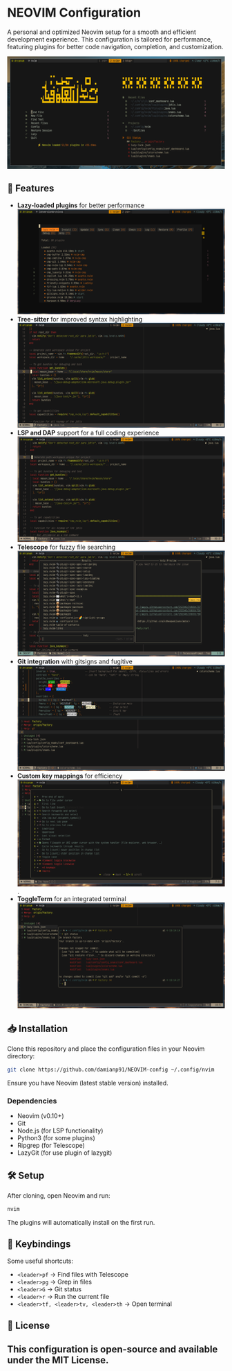 # NEOVIM Configuration

A personal and optimized Neovim setup for a smooth and efficient development experience. This configuration is tailored for performance, featuring plugins for better code navigation, completion, and customization.

![NEOVIM-config](photos/nvim.png)

## 🚀 Features
- **Lazy-loaded plugins** for better performance
  ![NEOVIM-config](photos/lazy.png)
- **Tree-sitter** for improved syntax highlighting
  ![NEOVIM-config](photos/tree-sitter.png)
- **LSP and DAP** support for a full coding experience
  ![NEOVIM-config](photos/dap.png)
- **Telescope** for fuzzy file searching
  ![NEOVIM-config](photos/telescope.png)
- **Git integration** with gitsigns and fugitive
  ![NEOVIM-config](photos/git-signs.png)
- **Custom key mappings** for efficiency
  ![NEOVIM-config](photos/key-mapping.png).
- **ToggleTerm** for an integrated terminal
  ![NEOVIM-config](photos/terminal.png)

## 📥 Installation
Clone this repository and place the configuration files in your Neovim directory:

```sh
git clone https://github.com/damianp91/NEOVIM-config ~/.config/nvim
```

Ensure you have Neovim (latest stable version) installed.

### Dependencies
- Neovim (v0.10+)
- Git
- Node.js (for LSP functionality)
- Python3 (for some plugins)
- Ripgrep (for Telescope)
- LazyGit (for use plugin of lazygit)
## 🛠️ Setup
After cloning, open Neovim and run:

```sh
nvim
```

The plugins will automatically install on the first run.

## 🎯 Keybindings
Some useful shortcuts:
- `<leader>pf` → Find files with Telescope
- `<leader>pg` → Grep in files
- `<leader>G` → Git status
- `<leader>r` → Run the current file
- `<leader>tf, <leader>tv, <leader>th` → Open terminal

## 📜 License
This configuration is open-source and available under the MIT License.
---


